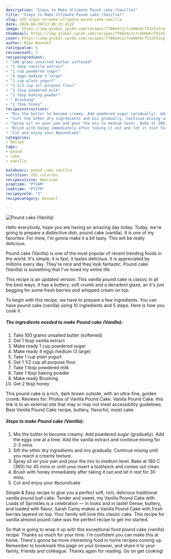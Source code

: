 ```yaml
---
description: "Steps to Make Ultimate Pound cake (Vanilla)"
title: "Steps to Make Ultimate Pound cake (Vanilla)"
slug: 335-steps-to-make-ultimate-pound-cake-vanilla
date: 2020-08-29T13:45:23.412Z
image: https://img-global.cpcdn.com/recipes/7786e4c1c7ceb0e0/751x532cq70/pound-cake-vanilla-recipe-main-photo.jpg
thumbnail: https://img-global.cpcdn.com/recipes/7786e4c1c7ceb0e0/751x532cq70/pound-cake-vanilla-recipe-main-photo.jpg
cover: https://img-global.cpcdn.com/recipes/7786e4c1c7ceb0e0/751x532cq70/pound-cake-vanilla-recipe-main-photo.jpg
author: Mike Bennett
ratingvalue: 5
reviewcount: 3
recipeingredient:
- "100 grams unsalted butter softened"
- "1 tbsp vanilla extract"
- "1 cup powdered sugar"
- "4 eggs medium 3 large"
- "1 cup plain yogurt"
- "1 1/2 cup all purpose flour"
- "1 tbsp powdered milk"
- "1 tbsp baking powder"
- " Brushing"
- "2 tbsp honey"
recipeinstructions:
- "Mix the butter to become creamy. Add powdered sugar (gradually). Add the eggs one at a time. Add the vanilla extract and continue mixing for 2-3 mins."
- "Sift the other dry ingredients and mix gradually. Continue mixing until you reach a creamy texture."
- "Spray oil on your pan and pour the mix to medium level. Bake at 180 C (360) for 45 mins or until your insert a toothpick and comes out clean."
- "Brush with honey immediately after taking it out and let it rest for 30 mins."
- "Cut and enjoy your #poundcake"
categories:
- Recipe
tags:
- pound
- cake
- vanilla

katakunci: pound cake vanilla 
nutrition: 252 calories
recipecuisine: American
preptime: "PT24M"
cooktime: "PT37M"
recipeyield: "3"
recipecategory: Dessert

---
```



![Pound cake (Vanilla)](https://img-global.cpcdn.com/recipes/7786e4c1c7ceb0e0/751x532cq70/pound-cake-vanilla-recipe-main-photo.jpg)

Hello everybody, hope you are having an amazing day today. Today, we're going to prepare a distinctive dish, pound cake (vanilla). It is one of my favorites. For mine, I'm gonna make it a bit tasty. This will be really delicious.

Pound cake (Vanilla) is one of the most popular of recent trending foods in the world. It's simple, it is fast, it tastes delicious. It is appreciated by millions every day. They're nice and they look fantastic. Pound cake (Vanilla) is something that I've loved my entire life.

This recipe is an updated version. This vanilla pound cake is classic in all the best ways. It has a buttery, soft crumb and a decadent glaze, an it&#39;s just begging for some fresh berries and whipped cream on top.


To begin with this recipe, we have to prepare a few ingredients. You can have pound cake (vanilla) using 10 ingredients and 5 steps. Here is how you cook it.

<!--inarticleads1-->

##### The ingredients needed to make Pound cake (Vanilla):

1. Take 100 grams unsalted butter (softened)
1. Get 1 tbsp vanilla extract
1. Make ready 1 cup powdered sugar
1. Make ready 4 eggs medium (3 large)
1. Take 1 cup plain yogurt
1. Get 1 1/2 cup all purpose flour
1. Take 1 tbsp powdered milk
1. Take 1 tbsp baking powder
1. Make ready  Brushing
1. Get 2 tbsp honey


This pound cake is a rich, dark brown outside, with an ultra-fine, golden crumb. Reviews for: Photos of Vanilla Pound Cake. Vanilla Pound Cake. this link is to an external site that may or may not meet accessibility guidelines. Best Vanilla Pound Cake recipe, buttery, flavorful, moist cake. 

<!--inarticleads2-->

##### Steps to make Pound cake (Vanilla):

1. Mix the butter to become creamy. Add powdered sugar (gradually). Add the eggs one at a time. Add the vanilla extract and continue mixing for 2-3 mins.
1. Sift the other dry ingredients and mix gradually. Continue mixing until you reach a creamy texture.
1. Spray oil on your pan and pour the mix to medium level. Bake at 180 C (360) for 45 mins or until your insert a toothpick and comes out clean.
1. Brush with honey immediately after taking it out and let it rest for 30 mins.
1. Cut and enjoy your #poundcake


Simple &amp; Easy recipe to give you a perfect soft, rich, delicious traditional vanilla pound loaf cake. Tender and sweet, my Vanilla Pound Cake with Loads of Sprinkles is a celebration — in looks and in taste! Dense, buttery, and loaded with flavor, Sarah Carey makes a Vanilla Pound Cake with fresh berries layered on top. Your family will love this classic cake. This recipe for vanilla almond pound cake was the perfect recipe to get me started. 

So that is going to wrap it up with this exceptional food pound cake (vanilla) recipe. Thanks so much for your time. I'm confident you can make this at home. There's gonna be more interesting food in home recipes coming up. Remember to bookmark this page on your browser, and share it to your family, friends and colleague. Thanks again for reading. Go on get cooking!
